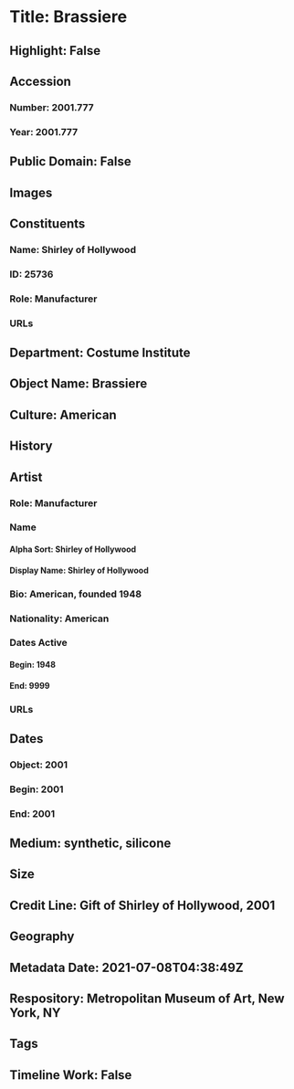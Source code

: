 # Title: Brassiere
## Highlight: False
## Accession
### Number: 2001.777
### Year: 2001.777
## Public Domain: False
## Images
## Constituents
### Name: Shirley of Hollywood
### ID: 25736
### Role: Manufacturer
### URLs
## Department: Costume Institute
## Object Name: Brassiere
## Culture: American
## History
## Artist
### Role: Manufacturer
### Name
#### Alpha Sort: Shirley of Hollywood
#### Display Name: Shirley of Hollywood
### Bio: American, founded 1948
### Nationality: American
### Dates Active
#### Begin: 1948
#### End: 9999
### URLs
## Dates
### Object: 2001
### Begin: 2001
### End: 2001
## Medium: synthetic, silicone
## Size
## Credit Line: Gift of Shirley of Hollywood, 2001
## Geography
## Metadata Date: 2021-07-08T04:38:49Z
## Respository: Metropolitan Museum of Art, New York, NY
## Tags
## Timeline Work: False